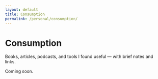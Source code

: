 ```yaml
---
layout: default
title: Consumption
permalink: /personal/consumption/
---
```


# Consumption

Books, articles, podcasts, and tools I found useful — with brief notes and links.

Coming soon.


